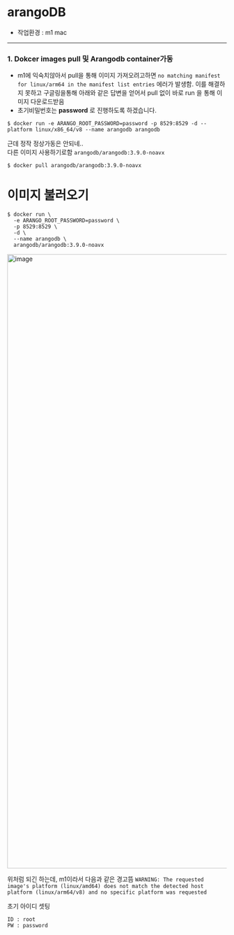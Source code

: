 # arangoDB
- 작업환경 : m1 mac


---

### 1. Dokcer images pull 및 Arangodb container가동
- m1에 익숙치않아서 pull을 통해 이미지 가져오려고하면 `no matching manifest for linux/arm64 in the manifest list entries` 에러가 발생함. 이를 해결하지 못하고 구글링을통해 아래와 같은 답변을 얻어서 pull 없이 바로 run 을 통해 이미지 다운로드받음
- 초기비밀번호는 __password__ 로 진행하도록 하겠습니다.
```shell
$ docker run -e ARANGO_ROOT_PASSWORD=password -p 8529:8529 -d --platform linux/x86_64/v8 --name arangodb arangodb
```

근데 정작 정상가동은 안되네..  
다른 이미지 사용하기로함 `arangodb/arangodb:3.9.0-noavx`

```shell
$ docker pull arangodb/arangodb:3.9.0-noavx

```
# 이미지 불러오기
```
$ docker run \
  -e ARANGO_ROOT_PASSWORD=password \
  -p 8529:8529 \
  -d \
  --name arangodb \
  arangodb/arangodb:3.9.0-noavx
```

 <img width="1405" alt="image" src="https://user-images.githubusercontent.com/83193687/171561553-acede20c-e895-4d20-8002-0cea2ed34328.png">

위처럼 되긴 하는데, m1이라서 다음과 같은 경고뜸
`WARNING: The requested image's platform (linux/amd64) does not match the detected host platform (linux/arm64/v8) and no specific platform was requested`

초기 아이디 셋팅
```
ID : root
PW : password
```
